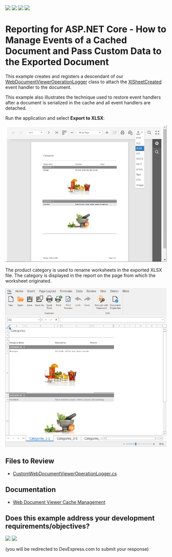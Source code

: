 <!-- default badges list -->
![](https://img.shields.io/endpoint?url=https://codecentral.devexpress.com/api/v1/VersionRange/150279301/23.2.3%2B)
[![](https://img.shields.io/badge/Open_in_DevExpress_Support_Center-FF7200?style=flat-square&logo=DevExpress&logoColor=white)](https://supportcenter.devexpress.com/ticket/details/T830513)
[![](https://img.shields.io/badge/📖_How_to_use_DevExpress_Examples-e9f6fc?style=flat-square)](https://docs.devexpress.com/GeneralInformation/403183)
[![](https://img.shields.io/badge/💬_Leave_Feedback-feecdd?style=flat-square)](#does-this-example-address-your-development-requirementsobjectives)
<!-- default badges end -->
# Reporting for ASP.NET Core - How to Manage Events of a Cached Document and Pass Custom Data to the Exported Document

This example creates and registers a descendant of our [WebDocumentViewerOperationLogger](https://docs.devexpress.com/XtraReports/DevExpress.XtraReports.Web.WebDocumentViewer.WebDocumentViewerOperationLogger) class to attach the [XlSheetCreated](https://docs.devexpress.com/CoreLibraries/DevExpress.XtraPrinting.PrintingSystemBase.XlSheetCreated) event handler to the document.

This example also illustrates the technique used to restore event handlers after a document is serialized in the cache and all event handlers are detached.

Run the application and select **Export to XLSX**:

![Export to XLSX](Images/export-screenshot.png)

The product category is used to rename worksheets in the exported XLSX file. The category is displayed in the report on the page from which the worksheet originated.

![Exported XLS file with Renamed Worksheets](Images/result-screenshot.png)

## Files to Review

* [CustomWebDocumentViewerOperationLogger.cs](CustomCachedDocumentSourceSerialization/Services/CustomWebDocumentViewerOperationLogger.cs)

## Documentation

* [Web Document Viewer Cache Management](https://docs.devexpress.com/XtraReports/404234/web-reporting/general-information-on-web-reporting/document-viewer-caching)
<!-- feedback -->
## Does this example address your development requirements/objectives?

[<img src="https://www.devexpress.com/support/examples/i/yes-button.svg"/>](https://www.devexpress.com/support/examples/survey.xml?utm_source=github&utm_campaign=reporting-web-cacheddocumentsource-custom-data&~~~was_helpful=yes) [<img src="https://www.devexpress.com/support/examples/i/no-button.svg"/>](https://www.devexpress.com/support/examples/survey.xml?utm_source=github&utm_campaign=reporting-web-cacheddocumentsource-custom-data&~~~was_helpful=no)

(you will be redirected to DevExpress.com to submit your response)
<!-- feedback end -->
